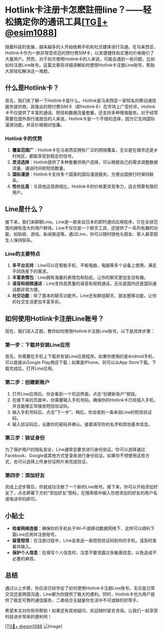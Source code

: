 # Hotlink卡注册卡怎麽註冊line？——轻松搞定你的通讯工具[[TG💪+ @esim1088](https://t.me/s/esim1088)]

随着科技的发展，越来越多的人开始依赖手机和社交媒体进行沟通。在马来西亚，Hotlink卡作为一款非常受欢迎的预付费SIM卡，以其便捷性和实惠的价格吸引了大量用户。然而，对于初次使用Hotlink卡的人来说，可能会遇到一些问题，比如如何注册Line账号。这篇文章将详细讲解如何使用Hotlink卡注册Line账号，帮助大家轻松解决这一难题。

## 什么是Hotlink卡？

首先，我们来了解一下Hotlink卡是什么。Hotlink是马来西亚一家知名的移动通信服务提供商，其推出的预付费SIM卡（即Hotlink卡）在市场上广受好评。Hotlink卡不仅提供了丰富的通话、短信和数据流量套餐，还支持多种增值服务。对于经常需要在国外旅行或居住的人来说，Hotlink卡是一个不错的选择，因为它支持国际漫游功能，并且价格相对低廉。

### Hotlink卡的优势

1. **覆盖范围广**：Hotlink卡在马来西亚拥有广泛的网络覆盖，无论是在城市还是乡村地区，都能享受到稳定的信号。
2. **灵活选择**：Hotlink提供了多种套餐供用户选择，可以根据自己的需求调整数据流量、通话时间和短信数量。
3. **国际漫游**：Hotlink卡支持多个国家的国际漫游服务，方便出国旅行时保持联系。
4. **性价比高**：与其他运营商相比，Hotlink卡的价格更具竞争力，适合预算有限的用户。

## Line是什么？

接下来，我们来聊聊Line。Line是一款来自日本的即时通讯应用程序，它在全球范围内拥有庞大的用户群体。Line不仅仅是一个聊天工具，还提供了一系列有趣的功能，如贴纸、游戏、新闻推送等。通过Line，你可以随时随地与朋友、家人甚至陌生人保持联系。

### Line的主要特点

1. **多平台支持**：Line可以在智能手机、平板电脑、电脑等多个设备上使用，满足不同场景下的需求。
2. **丰富表情包**：Line拥有海量的表情包和贴纸，让你的聊天更加生动有趣。
3. **语音和视频通话**：Line支持高质量的语音和视频通话，无论是国内还是国际通话都非常方便。
4. **社交功能**：除了基本的聊天功能外，Line还有群组聊天、朋友圈等功能，让你的社交生活更加丰富多彩。

## 如何使用Hotlink卡注册Line账号？

现在，我们进入正题，教你如何使用Hotlink卡注册Line账号。以下是具体步骤：

### 第一步：下载并安装Line应用

首先，你需要在手机上下载并安装Line应用程序。如果你使用的是Android手机，可以直接从Google Play商店下载；如果是iPhone，则可以从App Store下载。下载完成后，打开Line应用。

### 第二步：创建新账户

1. 打开Line应用后，你会看到一个欢迎界面。点击“创建新账户”按钮。
2. 在接下来的页面中，你需要输入手机号码。确保你的Hotlink卡已经插入手机，并且能够正常接收短信验证码。
3. 输入手机号码后，点击“下一步”。稍后，你会收到一条来自Line的短信验证码。
4. 输入验证码后，设置你的密码并确认。接着填写你的名字和其他基本信息。

### 第三步：验证身份

为了保护用户的隐私安全，Line通常会要求进行身份验证。你可以选择通过Facebook、Google或其他方式登录来进行身份验证。如果你不想使用这些方式，也可以选择上传身份证照片来完成验证。

### 第四步：添加好友

完成上述步骤后，你就成功注册了一个新的Line账号。接下来，你可以开始添加好友了。点击屏幕下方的“添加好友”图标，在搜索框中输入你想添加的好友的用户名或电话号码即可。

## 小贴士

- **检查网络连接**：确保你的手机处于Wi-Fi或移动数据网络下，这样可以顺利下载Line应用并注册账号。
- **留意短信**：在注册过程中，Line会发送一条短信验证码到你的手机，请及时查看并输入。
- **保护个人信息**：在填写个人信息时，注意不要泄露过多敏感信息，以免造成不必要的麻烦。

## 总结

通过以上步骤，你应该已经学会了如何使用Hotlink卡注册Line账号。无论是日常交流还是跨国沟通，Line都为你提供了极大的便利。同时，Hotlink卡也为用户提供了稳定可靠的通信服务，二者结合无疑是你生活中不可或缺的好帮手。

希望本文对你有所帮助！如果还有其他疑问，欢迎随时留言咨询。让我们一起享受科技进步带来的便利吧！

[[TG💪+ @esim1088](https://t.me/s/esim1088) ![Image](https://i.postimg.cc/4NQfJmqS/Snipaste-2025-05-13-00-14-12.png)]
